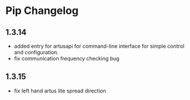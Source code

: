 # Pip Changelog

## 1.3.14
* added entry for artusapi for command-line interface for simple control and configuration.
* fix communication frequency checking bug
## 1.3.15
* fix left hand artus lite spread direction